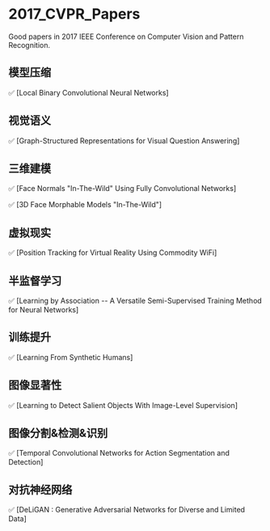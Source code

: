 # 2017_CVPR_Papers
Good papers in 2017 IEEE Conference on Computer Vision and Pattern Recognition.

## 模型压缩
:white_check_mark: [Local Binary Convolutional Neural Networks]

## 视觉语义
:white_check_mark: [Graph-Structured Representations for Visual Question Answering]

## 三维建模
:white_check_mark: [Face Normals "In-The-Wild" Using Fully Convolutional Networks]

:white_check_mark: [3D Face Morphable Models "In-The-Wild"]

## 虚拟现实
:white_check_mark: [Position Tracking for Virtual Reality Using Commodity WiFi]

## 半监督学习
:white_check_mark: [Learning by Association -- A Versatile Semi-Supervised Training Method for Neural Networks]

## 训练提升
:white_check_mark: [Learning From Synthetic Humans]

## 图像显著性
:white_check_mark: [Learning to Detect Salient Objects With Image-Level Supervision]

## 图像分割&检测&识别
:white_check_mark: [Temporal Convolutional Networks for Action Segmentation and Detection]

## 对抗神经网络
:white_check_mark: [DeLiGAN : Generative Adversarial Networks for Diverse and Limited Data]
